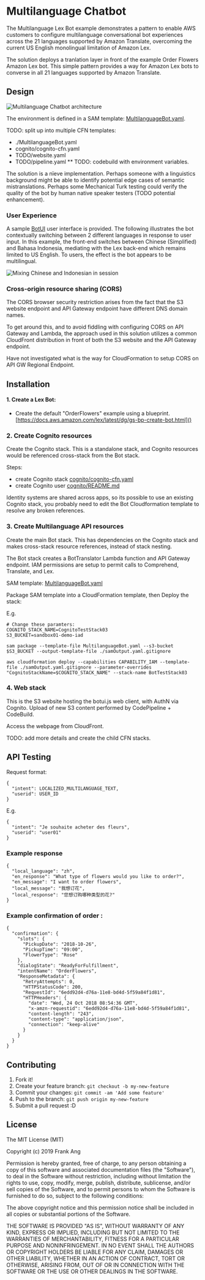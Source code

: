 # Multilanguage Chatbot

The Multilanguage Lex Bot example demonstrates a pattern to enable AWS customers to configure multilanguage conversational bot experiences across the 21 languages supported by Amazon Translate, overcoming the current US English monolingual limitation of Amazon Lex. 

The solution deploys a tranlation layer in front of the example Order Flowers Amazon Lex bot. This simple pattern provides a way for Amazon Lex bots to converse in all 21 languages supported by Amazon Translate. 

## Design

![Multilanguage Chatbot architecture](doc/architecture.png) 

The environment is defined in a SAM template: [MultilanguageBot.yaml](). 

TODO: split up into multiple CFN templates:
* ./MultilanguageBot.yaml
* cognito/cognito-cfn.yaml
* TODO/website.yaml
* TODO/pipeline.yaml
  ** TODO: codebuild with environment variables.

The solution is a nïeve implementation. Perhaps someone with a linguistics background might be able to identify potential edge cases of semantic mistranslations. Perhaps some Mechanical Turk testing could verify the quality of the bot by human native speaker testers (TODO potential enhancement).

### User Experience

A sample [BotUI](https://botui.org/) user interface is provided. The following illustrates the bot contextually switching between 2 different languages in response to user input. In this example, the front-end switches between Chinese (Simplified) and Bahasa Indonesia, mediating with the Lex back-end which remains limited to US English. To users, the effect is the bot appears to be multilingual.

![Mixing Chinese and Indonesian in session](doc/botui-session.png) 

### Cross-origin resource sharing (CORS)

The CORS browser security restriction arises from the fact that the S3 website endpoint and API Gateway endpoint have different DNS domain names.

To get around this, and to avoid fiddling with configuring CORS on API Gateway and Lambda, the approach used in this solution utilizes a common CloudFront distribution in front of both the S3 website and the API Gateway endpoint. 

Have not investigated what is the way for CloudFormation to setup CORS on API GW Regional Endpoint.

## Installation

#### 1. Create a Lex Bot: 
 * Create the default "OrderFlowers" example using a blueprint. [https://docs.aws.amazon.com/lex/latest/dg/gs-bp-create-bot.html]()

### 2. Create Cognito resources

Create the Cognito stack. This is a standalone stack, and Cognito resources would be referenced cross-stack from the Bot stack. 

Steps:

* create Cognito stack [cognito/cognito-cfn.yaml]()
* create Cognito user [cognito/README.md]()

Identity systems are shared across apps, so its possible to use an existing Cognito stack, you probably need to edit the Bot Cloudformation template to resolve any broken references. 


### 3. Create Multilanguage API resources

Create the main Bot stack. This has dependencies on the Cognito stack and makes cross-stack resource references, instead of stack nesting.

The Bot stack creates a BotTranslator Lambda function and API Gateway endpoint. IAM permissions are setup to permit calls to Comprehend, Translate, and Lex. 

SAM template: [MultilanguageBot.yaml]()

Package SAM template into a CloudFormation template, then Deploy the stack:

E.g.
```
# Change these paramters:
COGNITO_STACK_NAME=CognitoTestStack03
S3_BUCKET=sandbox01-demo-iad

sam package --template-file MultilanguageBot.yaml --s3-bucket $S3_BUCKET --output-template-file ./samOutput.yaml.gitignore

aws cloudformation deploy --capabilities CAPABILITY_IAM --template-file ./samOutput.yaml.gitignore --parameter-overrides "CognitoStackName=$COGNITO_STACK_NAME" --stack-name BotTestStack03

```

### 4. Web stack

This is the S3 website hosting the botui.js web client, with AuthN via Cognito. Upload of new S3 content performed by CodePipeline + CodeBuild.

Access the webpage from CloudFront.

TODO: add more details and create the child CFN stacks.

## API Testing

Request format:
```
{
  "intent": LOCALIZED_MULTILANGUAGE_TEXT,
  "userid": USER_ID
}
```

E.g.
```
{
  "intent": "Je souhaite acheter des fleurs",
  "userid": "user01"
}
```



### Example response

```
{
  "local_language": "zh",
  "en_response": "What type of flowers would you like to order?",
  "en_message": "I want to order flowers",
  "local_message": "我想订花",
  "local_response": "您想订购哪种类型的花?"
}
```

### Example confirmation of order :

```
{
  "confirmation": {
    "slots": {
      "PickupDate": "2018-10-26",
      "PickupTime": "09:00",
      "FlowerType": "Rose"
    },
    "dialogState": "ReadyForFulfillment",
    "intentName": "OrderFlowers",
    "ResponseMetadata": {
      "RetryAttempts": 0,
      "HTTPStatusCode": 200,
      "RequestId": "6edd92d4-d76a-11e8-bd4d-5f59a84f1d81",
      "HTTPHeaders": {
        "date": "Wed, 24 Oct 2018 08:54:36 GMT",
        "x-amzn-requestid": "6edd92d4-d76a-11e8-bd4d-5f59a84f1d81",
        "content-length": "243",
        "content-type": "application/json",
        "connection": "keep-alive"
      }
    }
  }
}
```

## Contributing
 
1. Fork it!
2. Create your feature branch: `git checkout -b my-new-feature`
3. Commit your changes: `git commit -am 'Add some feature'`
4. Push to the branch: `git push origin my-new-feature`
5. Submit a pull request :D
 

## License

The MIT License (MIT)

Copyright (c) 2019 Frank Ang

Permission is hereby granted, free of charge, to any person obtaining a copy of this software and associated documentation files (the "Software"), to deal in the Software without restriction, including without limitation the rights to use, copy, modify, merge, publish, distribute, sublicense, and/or sell copies of the Software, and to permit persons to whom the Software is furnished to do so, subject to the following conditions:

The above copyright notice and this permission notice shall be included in all copies or substantial portions of the Software.

THE SOFTWARE IS PROVIDED "AS IS", WITHOUT WARRANTY OF ANY KIND, EXPRESS OR IMPLIED, INCLUDING BUT NOT LIMITED TO THE WARRANTIES OF MERCHANTABILITY, FITNESS FOR A PARTICULAR PURPOSE AND NONINFRINGEMENT. IN NO EVENT SHALL THE AUTHORS OR COPYRIGHT HOLDERS BE LIABLE FOR ANY CLAIM, DAMAGES OR OTHER LIABILITY, WHETHER IN AN ACTION OF CONTRACT, TORT OR OTHERWISE, ARISING FROM, OUT OF OR IN CONNECTION WITH THE SOFTWARE OR THE USE OR OTHER DEALINGS IN THE SOFTWARE.


